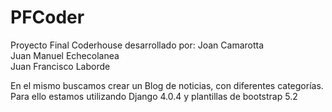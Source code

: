 # PFCoder
Proyecto Final Coderhouse desarrollado por:
Joan Camarotta			
Juan Manuel Echecolanea			
Juan Francisco Laborde	

En el mismo buscamos crear un Blog de noticias, con diferentes categorías. Para ello estamos utilizando Django 4.0.4 y plantillas de bootstrap 5.2
